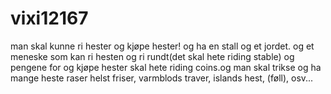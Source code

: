 # vixi12167
man skal kunne ri hester og kjøpe hester! og ha en stall og et jordet. og et meneske som kan ri hesten og ri rundt(det skal hete riding stable) og pengene for og kjøpe hester skal hete riding coins.og man skal trikse og ha mange heste raser helst friser, varmblods traver, islands hest, (føll), osv... 
